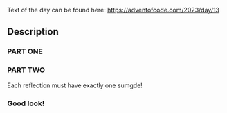 ﻿Text of the day can be found here:
https://adventofcode.com/2023/day/13

## Description

### PART ONE

### PART TWO
Each reflection must have exactly one sumgde!

### Good look!
